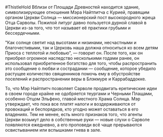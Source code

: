 #ThistleHold
Вблизи от Площади Древностей находится здание, символизирующее отношения Мэра Найтпитча с Курией, правящим органом Церкви Солнца — миссионерский пост высокородного жреца Отца Сарволы. Пожилой литург давно пользуется дурной славой в Церкви из-за того, что тот называет её практики грубыми и бессердечными.

"Как солнце светит над высотами и низинами, несчастными и благочестивыми, так и Церковь наша должна относиться ко всем детям Приоса с теплотой и любовью", — говорит он. После того, как он приобрел огромное наследство несколькими годами ранее, он использовал приобретенное богатство для того, чтобы распространить это сообщение о любви и сострадании — сообщение, которое убедило растущее количество священников помочь ему в обустройстве поселений и распространении веры в Блэкмуре и Каррабаддокке.

То, что Мэр Найтпитч позволяет Сарволе продвигать еретические идеи в своем городе крайне не одобряется теургами и Черными Плащами, особенно Отцом Эльфено, главой местного Храма Солнца. Мэр утверждает, что пока все платят налоги и воздерживаются от провокаций и беспорядков, кто угодно может оставаться в его владениях. Тем не менее, есть много признаков того, что агенты Церкви возьмут дело в собственные руки — новые слухи о Сарволе появляются ежедневно, а его проповеди всё чаще прерываются освистыванием или вспышками гнева в зале.